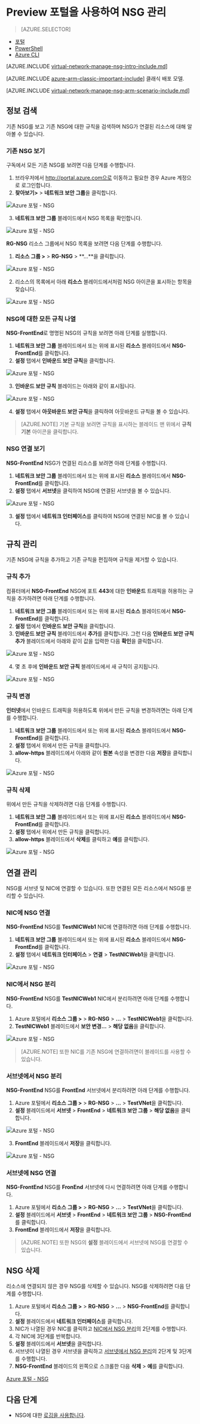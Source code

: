 <properties 
   pageTitle="리소스 관리자에서 미리 보기 포털을 사용하여 NSG 관리 | Microsoft Azure"
   description="리소스 관리자에서 미리 보기 포털을 사용하여 NSG를 관리하는 방법에 대해 알아봅니다."
   services="virtual-network"
   documentationCenter="na"
   authors="jimdial"
   manager="carmonm"
   editor=""
   tags="azure-resource-manager"
/>
<tags  
   ms.service="virtual-network"
   ms.devlang="na"
   ms.topic="article"
   ms.tgt_pltfrm="na"
   ms.workload="infrastructure-services"
   ms.date="03/14/2016"
   ms.author="jdial" />

# Preview 포털을 사용하여 NSG 관리

> [AZURE.SELECTOR]
- [포털](virtual-network-manage-nsg-arm-portal.md)
- [PowerShell](virtual-network-manage-nsg-arm-ps.md)
- [Azure CLI](virtual-network-manage-nsg-arm-cli.md)

[AZURE.INCLUDE [virtual-network-manage-nsg-intro-include.md](../../includes/virtual-network-manage-nsg-intro-include.md)]

[AZURE.INCLUDE [azure-arm-classic-important-include](../../includes/learn-about-deployment-models-rm-include.md)] 클래식 배포 모델.

[AZURE.INCLUDE [virtual-network-manage-nsg-arm-scenario-include.md](../../includes/virtual-network-manage-nsg-arm-scenario-include.md)]

## 정보 검색

기존 NSG를 보고 기존 NSG에 대한 규칙을 검색하며 NSG가 연결된 리소스에 대해 알아볼 수 있습니다.

### 기존 NSG 보기
구독에서 모든 기존 NSG를 보려면 다음 단계를 수행합니다.

1. 브라우저에서 http://portal.azure.com으로 이동하고 필요한 경우 Azure 계정으로 로그인합니다.
2. **찾아보기>** > **네트워크 보안 그룹**을 클릭합니다.

![Azure 포털 - NSG](./media/virtual-network-manage-nsg-arm-portal/figure1.png)

3. **네트워크 보안 그룹** 블레이드에서 NSG 목록을 확인합니다.

![Azure 포털 - NSG](./media/virtual-network-manage-nsg-arm-portal/figure2.png)

**RG-NSG** 리소스 그룹에서 NSG 목록을 보려면 다음 단계를 수행합니다.

1. **리소스 그룹 >** > **RG-NSG** > **...**을 클릭합니다.

![Azure 포털 - NSG](./media/virtual-network-manage-nsg-arm-portal/figure3.png)

2. 리소스의 목록에서 아래 **리소스** 블레이드에서처럼 NSG 아이콘을 표시하는 항목을 찾습니다.

![Azure 포털 - NSG](./media/virtual-network-manage-nsg-arm-portal/figure4.png)
		 
### NSG에 대한 모든 규칙 나열

**NSG-FrontEnd**로 명명된 NSG의 규칙을 보려면 아래 단계를 실행합니다.

1. **네트워크 보안 그룹** 블레이드에서 또는 위에 표시된 **리소스** 블레이드에서 **NSG-FrontEnd**를 클릭합니다.
2. **설정** 탭에서 **인바운드 보안 규칙**을 클릭합니다.

![Azure 포털 - NSG](./media/virtual-network-manage-nsg-arm-portal/figure5.png)

3. **인바운드 보안 규칙** 블레이드는 아래와 같이 표시됩니다.

![Azure 포털 - NSG](./media/virtual-network-manage-nsg-arm-portal/figure6.png)

4. **설정** 탭에서 **아웃바운드 보안 규칙**을 클릭하여 아웃바운드 규칙을 볼 수 있습니다.

>[AZURE.NOTE] 기본 규칙을 보려면 규칙을 표시하는 블레이드 맨 위에서 **규칙 기본** 아이콘을 클릭합니다.

### NSG 연결 보기

**NSG-FrontEnd** NSG가 연결된 리소스를 보려면 아래 단계를 수행합니다.

1. **네트워크 보안 그룹** 블레이드에서 또는 위에 표시된 **리소스** 블레이드에서 **NSG-FrontEnd**를 클릭합니다.
2. **설정** 탭에서 **서브넷**을 클릭하여 NSG에 연결된 서브넷을 볼 수 있습니다.

![Azure 포털 - NSG](./media/virtual-network-manage-nsg-arm-portal/figure7.png)

3. **설정** 탭에서 **네트워크 인터페이스**를 클릭하여 NSG에 연결된 NIC를 볼 수 있습니다.

## 규칙 관리

기존 NSG에 규칙을 추가하고 기존 규칙을 편집하며 규칙을 제거할 수 있습니다.

### 규칙 추가

컴퓨터에서 **NSG-FrontEnd** NSG에 포트 **443**에 대한 **인바운드** 트래픽을 허용하는 규칙을 추가하려면 아래 단계를 수행합니다.

1. **네트워크 보안 그룹** 블레이드에서 또는 위에 표시된 **리소스** 블레이드에서 **NSG-FrontEnd**를 클릭합니다.
2. **설정** 탭에서 **인바운드 보안 규칙**을 클릭합니다.
3. **인바운드 보안 규칙** 블레이드에서 **추가**를 클릭합니다. 그런 다음 **인바운드 보안 규칙 추가** 블레이드에서 아래와 같이 값을 입력한 다음 **확인**을 클릭합니다.

![Azure 포털 - NSG](./media/virtual-network-manage-nsg-arm-portal/figure8.png)

4. 몇 초 후에 **인바운드 보안 규칙** 블레이드에서 새 규칙이 공지됩니다.

![Azure 포털 - NSG](./media/virtual-network-manage-nsg-arm-portal/figure9.png)

### 규칙 변경

**인터넷**에서 인바운드 트래픽을 허용하도록 위에서 만든 규칙을 변경하려면는 아래 단계를 수행합니다.

1. **네트워크 보안 그룹** 블레이드에서 또는 위에 표시된 **리소스** 블레이드에서 **NSG-FrontEnd**를 클릭합니다.
2. **설정** 탭에서 위에서 만든 규칙을 클릭합니다.
3. **allow-https** 블레이드에서 아래와 같이 **원본** 속성을 변경한 다음 **저장**을 클릭합니다.

![Azure 포털 - NSG](./media/virtual-network-manage-nsg-arm-portal/figure10.png)

### 규칙 삭제

위에서 만든 규칙을 삭제하려면 다음 단계를 수행합니다.

1. **네트워크 보안 그룹** 블레이드에서 또는 위에 표시된 **리소스** 블레이드에서 **NSG-FrontEnd**를 클릭합니다.
2. **설정** 탭에서 위에서 만든 규칙을 클릭합니다.
3. **allow-https** 블레이드에서 **삭제**를 클릭하고 **예**를 클릭합니다.

![Azure 포털 - NSG](./media/virtual-network-manage-nsg-arm-portal/figure11.png)

## 연결 관리

NSG를 서브넷 및 NIC에 연결할 수 있습니다. 또한 연결된 모든 리소스에서 NSG를 분리할 수 있습니다.

### NIC에 NSG 연결

**NSG-FrontEnd** NSG를 **TestNICWeb1** NIC에 연결하려면 아래 단계를 수행합니다.

1. **네트워크 보안 그룹** 블레이드에서 또는 위에 표시된 **리소스** 블레이드에서 **NSG-FrontEnd**를 클릭합니다.
2. **설정** 탭에서 **네트워크 인터페이스** > **연결** > **TestNICWeb1**을 클릭합니다.

![Azure 포털 - NSG](./media/virtual-network-manage-nsg-arm-portal/figure12.png)

### NIC에서 NSG 분리

**NSG-FrontEnd** NSG를 **TestNICWeb1** NIC에서 분리하려면 아래 단계를 수행합니다.

1. Azure 포털에서 **리소스 그룹 >** > **RG-NSG** > **...** > **TestNICWeb1**을 클릭합니다.
2. **TestNICWeb1** 블레이드에서 **보안 변경...** > **해당 없음**을 클릭합니다.

![Azure 포털 - NSG](./media/virtual-network-manage-nsg-arm-portal/figure13.png)

>[AZURE.NOTE] 또한 NIC를 기존 NSG에 연결하려면이 블레이드를 사용할 수 있습니다.

### 서브넷에서 NSG 분리

**NSG-FrontEnd** NSG를 **FrontEnd** 서브넷에서 분리하려면 아래 단계를 수행합니다.

1. Azure 포털에서 **리소스 그룹 >** > **RG-NSG** > **...** > **TestVNet**을 클릭합니다.
2. **설정** 블레이드에서 **서브넷** > **FrontEnd** > **네트워크 보안 그룹** > **해당 없음**을 클릭합니다.

![Azure 포털 - NSG](./media/virtual-network-manage-nsg-arm-portal/figure14.png)

3. **FrontEnd** 블레이드에서 **저장**을 클릭합니다.

![Azure 포털 - NSG](./media/virtual-network-manage-nsg-arm-portal/figure15.png)

### 서브넷에 NSG 연결

**NSG-FrontEnd** NSG를 **FronEnd** 서브넷에 다시 연결하려면 아래 단계를 수행합니다.

1. Azure 포털에서 **리소스 그룹 >** > **RG-NSG** > **...** > **TestVNet**을 클릭합니다.
2. **설정** 블레이드에서 **서브넷** > **FrontEnd** > **네트워크 보안 그룹** > **NSG-FrontEnd**를 클릭합니다.
3. **FrontEnd** 블레이드에서 **저장**을 클릭합니다.

>[AZURE.NOTE] 또한 NSG의 **설정** 블레이드에서 서브넷에 NSG를 연결할 수 있습니다.

## NSG 삭제

리소스에 연결되지 않은 경우 NSG를 삭제할 수 있습니다. NSG를 삭제하려면 다음 단계를 수행합니다.

1. Azure 포털에서 **리소스 그룹 >** > **RG-NSG** > **...** > **NSG-FrontEnd**를 클릭합니다.
2. **설정** 블레이드에서 **네트워크 인터페이스**를 클릭합니다.
3. NIC가 나열된 경우 NIC를 클릭하고 [NIC에서 NSG 분리](#Dissociate-an-NSG-from-a-NIC)의 2단계를 수행합니다.
4. 각 NIC에 3단계를 반복합니다.
5. **설정** 블레이드에서 **서브넷**을 클릭합니다.
6. 서브넷이 나열된 경우 서브넷을 클릭하고 [서브넷에서 NSG 분리](#Dissociate-an-NSG-from-a-subnet)의 2단계 및 3단계를 수행합니다.
7. **NSG-FrontEnd** 블레이드의 왼쪽으로 스크롤한 다음 **삭제** > **예**를 클릭합니다.

[Azure 포털 - NSG](./media/virtual-network-manage-nsg-arm-portal/figure16.png)

## 다음 단계

- NSG에 대한 [로깅을 사용합니다](virtual-network-nsg-manage-log.md).

<!---HONumber=AcomDC_0914_2016-->